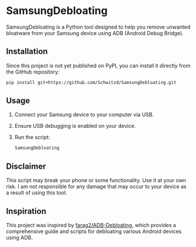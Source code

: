 # SamsungDebloating

SamsungDebloating is a Python tool designed to help you remove unwanted bloatware from your Samsung device using ADB (Android Debug Bridge).

## Installation

Since this project is not yet published on PyPI, you can install it directly from the GitHub repository:

```bash
pip install git+https://github.com/Schwitzd/SamsungDebloating.git
```

## Usage

1. Connect your Samsung device to your computer via USB.
1. Ensure USB debugging is enabled on your device.
1. Run the script:

    ```python
    SamsungDebloating
    ```

## Disclaimer

This script may break your phone or some functionality. Use it at your own risk. I am not responsible for any damage that may occur to your device as a result of using this tool.

## Inspiration

This project was inspired by [farag2/ADB-Debloating](https://github.com/farag2/ADB-Debloating), which provides a comprehensive guide and scripts for debloating various Android devices using ADB.
